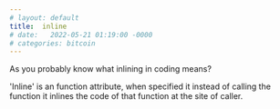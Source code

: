 ```yaml
---
# layout: default
title:  inline
# date:   2022-05-21 01:19:00 -0000
# categories: bitcoin
---
```


As you probably know what inlining in coding means? 

'Inline' is an function attribute, when specified it instead of calling the function it inlines the code of that function at the site of caller. 

